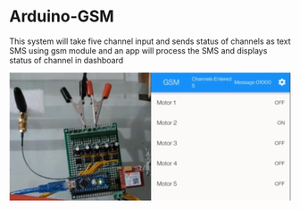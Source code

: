 # Arduino-GSM
This system will take five channel input and sends status of channels as text SMS using gsm module and an app will process the SMS and displays status of channel in dashboard

<img src = "gsm prototype.jpeg">
